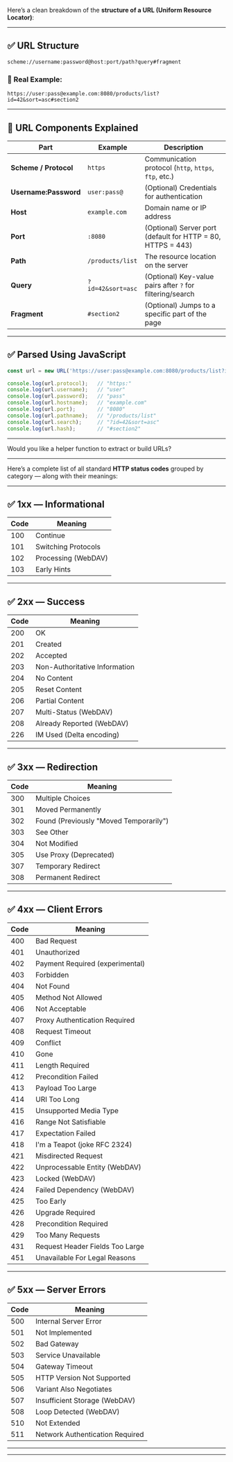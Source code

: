 Here’s a clean breakdown of the **structure of a URL (Uniform Resource Locator)**:

---

## ✅ URL Structure

```
scheme://username:password@host:port/path?query#fragment
```

### 🔹 Real Example:

```
https://user:pass@example.com:8080/products/list?id=42&sort=asc#section2
```

---

## 🔹 URL Components Explained

| Part                   | Example           | Description                                                 |
| ---------------------- | ----------------- | ----------------------------------------------------------- |
| **Scheme / Protocol**  | `https`           | Communication protocol (`http`, `https`, `ftp`, etc.)       |
| **Username\:Password** | `user:pass@`      | (Optional) Credentials for authentication                   |
| **Host**               | `example.com`     | Domain name or IP address                                   |
| **Port**               | `:8080`           | (Optional) Server port (default for HTTP = 80, HTTPS = 443) |
| **Path**               | `/products/list`  | The resource location on the server                         |
| **Query**              | `?id=42&sort=asc` | (Optional) Key-value pairs after `?` for filtering/search   |
| **Fragment**           | `#section2`       | (Optional) Jumps to a specific part of the page             |

---

## ✅ Parsed Using JavaScript

```ts
const url = new URL('https://user:pass@example.com:8080/products/list?id=42&sort=asc#section2');

console.log(url.protocol);   // "https:"
console.log(url.username);   // "user"
console.log(url.password);   // "pass"
console.log(url.hostname);   // "example.com"
console.log(url.port);       // "8080"
console.log(url.pathname);   // "/products/list"
console.log(url.search);     // "?id=42&sort=asc"
console.log(url.hash);       // "#section2"
```

---

Would you like a helper function to extract or build URLs?



----
Here’s a complete list of all standard **HTTP status codes** grouped by category — along with their meanings:

---

## ✅ 1xx — Informational

| Code | Meaning             |
| ---- | ------------------- |
| 100  | Continue            |
| 101  | Switching Protocols |
| 102  | Processing (WebDAV) |
| 103  | Early Hints         |

---

## ✅ 2xx — Success

| Code | Meaning                       |
| ---- | ----------------------------- |
| 200  | OK                            |
| 201  | Created                       |
| 202  | Accepted                      |
| 203  | Non-Authoritative Information |
| 204  | No Content                    |
| 205  | Reset Content                 |
| 206  | Partial Content               |
| 207  | Multi-Status (WebDAV)         |
| 208  | Already Reported (WebDAV)     |
| 226  | IM Used (Delta encoding)      |

---

## ✅ 3xx — Redirection

| Code | Meaning                                |
| ---- | -------------------------------------- |
| 300  | Multiple Choices                       |
| 301  | Moved Permanently                      |
| 302  | Found (Previously "Moved Temporarily") |
| 303  | See Other                              |
| 304  | Not Modified                           |
| 305  | Use Proxy (Deprecated)                 |
| 307  | Temporary Redirect                     |
| 308  | Permanent Redirect                     |

---

## ✅ 4xx — Client Errors

| Code | Meaning                         |
| ---- | ------------------------------- |
| 400  | Bad Request                     |
| 401  | Unauthorized                    |
| 402  | Payment Required (experimental) |
| 403  | Forbidden                       |
| 404  | Not Found                       |
| 405  | Method Not Allowed              |
| 406  | Not Acceptable                  |
| 407  | Proxy Authentication Required   |
| 408  | Request Timeout                 |
| 409  | Conflict                        |
| 410  | Gone                            |
| 411  | Length Required                 |
| 412  | Precondition Failed             |
| 413  | Payload Too Large               |
| 414  | URI Too Long                    |
| 415  | Unsupported Media Type          |
| 416  | Range Not Satisfiable           |
| 417  | Expectation Failed              |
| 418  | I'm a Teapot (joke RFC 2324)    |
| 421  | Misdirected Request             |
| 422  | Unprocessable Entity (WebDAV)   |
| 423  | Locked (WebDAV)                 |
| 424  | Failed Dependency (WebDAV)      |
| 425  | Too Early                       |
| 426  | Upgrade Required                |
| 428  | Precondition Required           |
| 429  | Too Many Requests               |
| 431  | Request Header Fields Too Large |
| 451  | Unavailable For Legal Reasons   |

---

## ✅ 5xx — Server Errors

| Code | Meaning                         |
| ---- | ------------------------------- |
| 500  | Internal Server Error           |
| 501  | Not Implemented                 |
| 502  | Bad Gateway                     |
| 503  | Service Unavailable             |
| 504  | Gateway Timeout                 |
| 505  | HTTP Version Not Supported      |
| 506  | Variant Also Negotiates         |
| 507  | Insufficient Storage (WebDAV)   |
| 508  | Loop Detected (WebDAV)          |
| 510  | Not Extended                    |
| 511  | Network Authentication Required |

---


------
